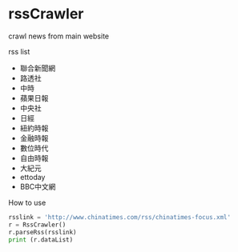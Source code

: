 # rssCrawler
crawl news from main website

rss list
* 聯合新聞網
* 路透社
* 中時
* 蘋果日報
* 中央社
* 日經
* 紐約時報
* 金融時報
* 數位時代
* 自由時報
* 大紀元
* ettoday
* BBC中文網

How to use 
```python
rsslink = 'http://www.chinatimes.com/rss/chinatimes-focus.xml'
r = RssCrawler()
r.parseRss(rsslink)
print (r.dataList)
```
